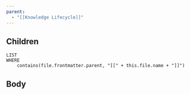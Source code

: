 ```yaml
---
parent:
  - "[[Knowledge Lifecycle]]"
---
```


## Children

```dataview
LIST
WHERE
	contains(file.frontmatter.parent, "[[" + this.file.name + "]]")
```

## Body
